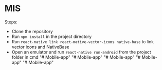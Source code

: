 # MIS
Steps:
- Clone the repository
- Run `npm install` in the project directory
- Run `react-native link react-native-vector-icons native-base` to link vector icons and NativeBase
- Open an emulator and run `react-native run-android` from the project folder in cmd 
"# Mobile-app" 
"# Mobile-app" 
"# Mobile-app" 
"# Mobile-app" 
"# Mobile-app" 
